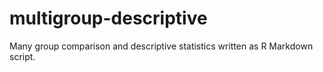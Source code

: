 # multigroup-descriptive
Many group comparison and descriptive statistics written as R Markdown script.
